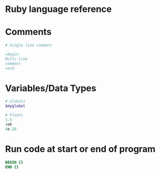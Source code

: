 # Ruby language reference

# Comments

```ruby
# Single line comment

=begin
Multi-line
comment
=end
```


# Variables/Data Types

```ruby
# Globals
$myglobal

# Floats
1.5
4e6
4e-20
```

# Run code at start or end of program

```ruby
BEGIN {}
END {} 
```

